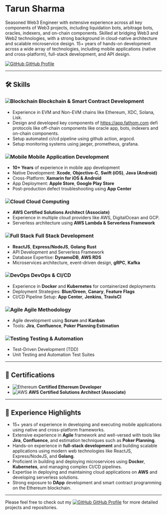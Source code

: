 # Tarun Sharma 

Seasoned Web3 Engineer with extensive experience across all key components of Web3 projects, including liquidation bots, arbitrage bots, oracles, indexers, and on-chain components. Skilled at bridging Web3 and Web2 technologies, with a strong background in cloud-native architecture and scalable microservice design. 15+ years of hands-on development across a wide array of technologies, including mobile applications (native and cross-platform), full-stack development, and API design.


[![GitHub](https://img.icons8.com/fluent/48/github.png) GitHub Profile](https://github.com/Tarunshrma)

---

## 🛠 Skills

### ![Blockchain](https://img.icons8.com/color/48/cryptocurrency.png) Blockchain & Smart Contract Development
- Experience in EVM and Non-EVM chains like Ethereum, XDC, Solana, Lisk.
- Design and developed key components of https://app.fathom.com defi protocols like off-chain components like oracle app, bots, indexers and on-chain components. 
- Setup automated ci/cd pipeline using github action, argocd.
- Setup monitoring systems using jaeger, prometheus, grafana. 

### ![Mobile](https://img.icons8.com/color/48/iphone.png) Mobile Application Development
- **10+ Years** of experience in mobile app development
- Native Development: **Xcode**, **Objective-C**, **Swift (iOS)**, **Java (Android)**
- Cross-Platform: **Xamarin for iOS & Android**
- App Deployment: **Apple Store**, **Google Play Store**
- Post-production defect troubleshooting using **App Center**

### ![Cloud](https://img.icons8.com/color/48/cloud.png) Cloud Computing
- **AWS Certified Solutions Architect (Associate)**
- Experience in multiple cloud providers like AWS, DigitalOcean and GCP.
- Serverless architecture using **AWS Lambda & Serverless Framework**

### ![Full Stack](https://img.icons8.com/color/48/code.png) Full Stack Development
- **ReactJS**, **Express/NodeJS**, **Golang** **Rust**
- API Development and Serverless Framework
- Database Expertise: **DynamoDB**, **AWS RDS**
- Microservices architecture, event-driven design, **gRPC**, **Kafka**

### ![DevOps](https://img.icons8.com/color/48/docker.png) DevOps & CI/CD
- Experience in **Docker** and **Kubernetes** for containerized deployments
- Deployment Strategies: **Blue/Green**, **Canary**, **Feature Flags**
- CI/CD Pipeline Setup: **App Center**, **Jenkins**, **TravisCI**

### ![Agile](https://img.icons8.com/color/48/sprint.png) Agile Methodology
- Agile development using **Scrum** and **Kanban**
- Tools: **Jira**, **Confluence**, **Poker Planning Estimation**

### ![Testing](https://img.icons8.com/color/48/test-passed.png) Testing & Automation
- Test-Driven Development (TDD)
- Unit Testing and Automation Test Suites

---

## 🏅 Certifications
- ![Ethereum](https://img.icons8.com/color/48/ethereum.png) **Certified Ethereum Developer**
- ![AWS](https://img.icons8.com/color/48/amazon-web-services.png) **AWS Certified Solutions Architect (Associate)**

---

## 💼 Experience Highlights
- 15+ years of experience in developing and executing mobile applications using native and cross-platform frameworks.
- Extensive experience in **Agile** framework and well-versed with tools like **Jira**, **Confluence**, and estimation techniques such as **Poker Planning**.
- Hands-on experience in **full-stack development** and building scalable applications using modern web technologies like ReactJS, Express/NodeJS, and **Golang**.
- Proficient in building and deploying microservices using **Docker**, **Kubernetes**, and managing complex CI/CD pipelines.
- Expertise in deploying and maintaining cloud applications on **AWS** and developing serverless solutions.
- Strong exposure to **DApp** development and smart contract programming on the Ethereum blockchain.

---

Please feel free to check out my [![GitHub](https://img.icons8.com/fluent/48/github.png) GitHub Profile](https://github.com/Tarunshrma) for more detailed projects and repositories.
